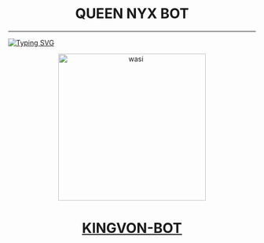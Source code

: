 <h1 align="center"> QUEEN NYX BOT </h1>
<p align="center">  
  
***
  
<a href="https://git.io/typing-svg"><img src="https://readme-typing-svg.demolab.com?font=Black+Ops+One&size=50&pause=1000&color=1BAFBAFF&center=true&width=910&height=100&lines=THANKS FOR CHOOSING ;KINGVON-XMD BOT;WHATSAPP+NORMAL+BOT;CREATED+BY+KINGVON+;RELEASED+??.04.25" alt="Typing SVG" /></a>
  </p>

  <p align="center">  
  <a href="https://whatsapp.com/channel/0029VapyPnMKAwEk3YuHAb3s">
    <img alt="wasi" height="300" src="!https://files.catbox.moe/fc66mw.jpg">
    <h1 align="center">KINGVON-BOT</h1>
  </a>
</p>
